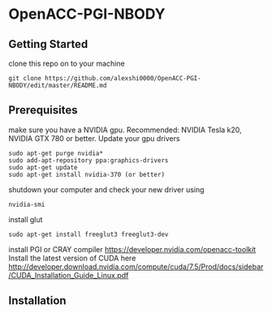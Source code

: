 # OpenACC-PGI-NBODY
## Getting Started
clone this repo on to your machine
```
git clone https://github.com/alexshi0000/OpenACC-PGI-NBODY/edit/master/README.md
```
## Prerequisites
make sure you have a NVIDIA gpu. Recommended: NVIDIA Tesla k20, NVIDIA GTX 780 or better. Update your gpu drivers 
```
sudo apt-get purge nvidia* 
sudo add-apt-repository ppa:graphics-drivers
sudo apt-get update
sudo apt-get install nvidia-370 (or better)
```
shutdown your computer and check your new driver using
```
nvidia-smi
```
install glut
```
sudo apt-get install freeglut3 freeglut3-dev
```
install PGI or CRAY compiler
https://developer.nvidia.com/openacc-toolkit
Install the latest version of CUDA here
http://developer.download.nvidia.com/compute/cuda/7.5/Prod/docs/sidebar/CUDA_Installation_Guide_Linux.pdf

## Installation
